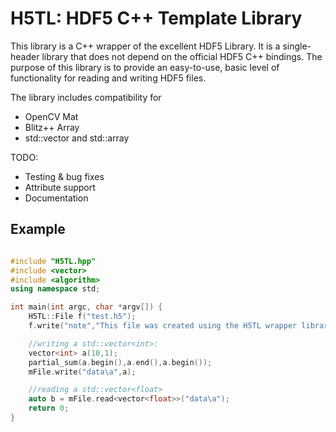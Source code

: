 H5TL: HDF5 C++ Template Library
===============================

This library is a C++ wrapper of the excellent HDF5 Library. It is a single-header library that does not depend on the official HDF5 C++ bindings. The purpose of this library is to provide an easy-to-use, basic level of functionality for reading and writing HDF5 files.

The library includes compatibility for
- OpenCV Mat
- Blitz++ Array
- std::vector and std::array

TODO:
- Testing & bug fixes
- Attribute support
- Documentation

Example
-------

```C++

#include "H5TL.hpp"
#include <vector>
#include <algorithm>
using namespace std;

int main(int argc, char *argv[]) {
    H5TL::File f("test.h5");
    f.write("note","This file was created using the H5TL wrapper library");

    //writing a std::vector<int>:
    vector<int> a(10,1);
    partial_sum(a.begin(),a.end(),a.begin());
    mFile.write("data\a",a);

    //reading a std::vector<float>
    auto b = mFile.read<vector<float>>("data\a");
    return 0;
}

```
